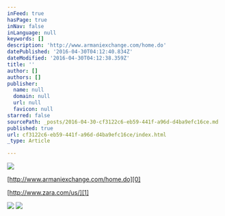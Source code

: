 ```yaml
---
inFeed: true
hasPage: true
inNav: false
inLanguage: null
keywords: []
description: 'http://www.armaniexchange.com/home.do'
datePublished: '2016-04-30T04:12:40.834Z'
dateModified: '2016-04-30T04:12:38.359Z'
title: ''
author: []
authors: []
publisher:
  name: null
  domain: null
  url: null
  favicon: null
starred: false
sourcePath: _posts/2016-04-30-cf3122c6-eb59-441f-a96d-d4ba9efc16ce.md
published: true
url: cf3122c6-eb59-441f-a96d-d4ba9efc16ce/index.html
_type: Article

---
```

![](https://the-grid-user-content.s3-us-west-2.amazonaws.com/de7de5ac-b9be-4f0a-846b-50da21a4164c.jpg)

[http://www.armaniexchange.com/home.do][0]

[http://www.zara.com/us/][1]

  
![](https://the-grid-user-content.s3-us-west-2.amazonaws.com/94c2e92f-c5ef-4f62-b2ef-5c7c6fda3560.jpg)
![](https://the-grid-user-content.s3-us-west-2.amazonaws.com/a6d53ef1-3e2a-4644-8dc0-ec6ccb4abd07.jpg)

[0]: http://www.armaniexchange.com/home.do
[1]: http://www.zara.com/us/